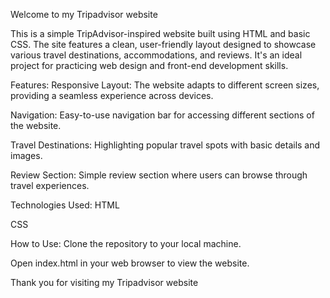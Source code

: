 Welcome to my Tripadvisor website

This is a simple TripAdvisor-inspired website built using HTML and basic CSS. The site features a clean, user-friendly layout designed to showcase various travel destinations, accommodations, and reviews. It's an ideal project for practicing web design and front-end development skills.

Features: Responsive Layout: The website adapts to different screen sizes, providing a seamless experience across devices.

Navigation: Easy-to-use navigation bar for accessing different sections of the website.

Travel Destinations: Highlighting popular travel spots with basic details and images.

Review Section: Simple review section where users can browse through travel experiences.

Technologies Used: HTML

CSS

How to Use: Clone the repository to your local machine.

Open index.html in your web browser to view the website.

Thank you for visiting my Tripadvisor website
